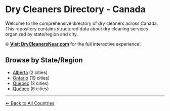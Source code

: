 # Dry Cleaners Directory - Canada

Welcome to the comprehensive directory of dry cleaners across Canada. This repository contains structured data about dry cleaning services organized by state/region and city.

🌐 **[Visit DryCleanersNear.com](https://drycleanersnear.com)** for the full interactive experience!

## Browse by State/Region

- [Alberta](./alberta/README.md) (2 cities)
- [Ontario](./ontario/README.md) (19 cities)
- [Quebec](./quebec/README.md) (2 cities)
- [Québec](./qu-bec/README.md) (6 cities)

---

[← Back to All Countries](../README.md)
